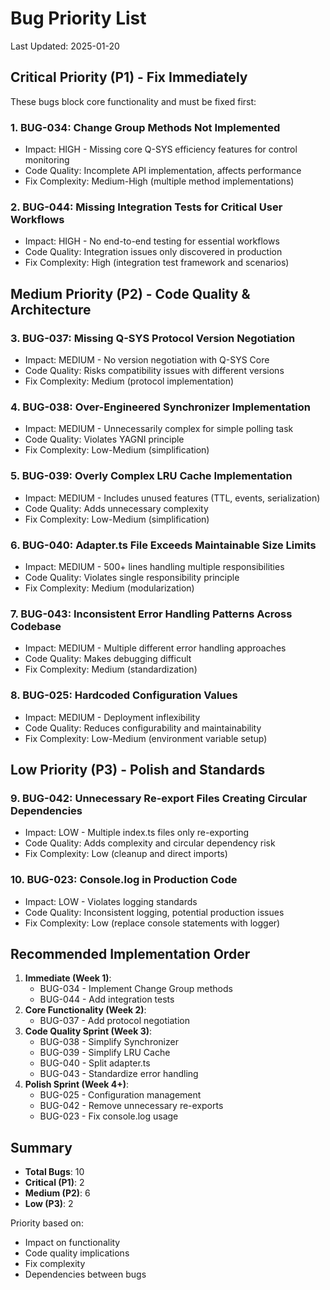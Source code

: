 # Bug Priority List

Last Updated: 2025-01-20

## Critical Priority (P1) - Fix Immediately

These bugs block core functionality and must be fixed first:

### 1. BUG-034: Change Group Methods Not Implemented

- Impact: HIGH - Missing core Q-SYS efficiency features for control monitoring
- Code Quality: Incomplete API implementation, affects performance
- Fix Complexity: Medium-High (multiple method implementations)

### 2. BUG-044: Missing Integration Tests for Critical User Workflows

- Impact: HIGH - No end-to-end testing for essential workflows
- Code Quality: Integration issues only discovered in production
- Fix Complexity: High (integration test framework and scenarios)

## Medium Priority (P2) - Code Quality & Architecture

### 3. BUG-037: Missing Q-SYS Protocol Version Negotiation

- Impact: MEDIUM - No version negotiation with Q-SYS Core
- Code Quality: Risks compatibility issues with different versions
- Fix Complexity: Medium (protocol implementation)

### 4. BUG-038: Over-Engineered Synchronizer Implementation

- Impact: MEDIUM - Unnecessarily complex for simple polling task
- Code Quality: Violates YAGNI principle
- Fix Complexity: Low-Medium (simplification)

### 5. BUG-039: Overly Complex LRU Cache Implementation

- Impact: MEDIUM - Includes unused features (TTL, events, serialization)
- Code Quality: Adds unnecessary complexity
- Fix Complexity: Low-Medium (simplification)

### 6. BUG-040: Adapter.ts File Exceeds Maintainable Size Limits

- Impact: MEDIUM - 500+ lines handling multiple responsibilities
- Code Quality: Violates single responsibility principle
- Fix Complexity: Medium (modularization)

### 7. BUG-043: Inconsistent Error Handling Patterns Across Codebase

- Impact: MEDIUM - Multiple different error handling approaches
- Code Quality: Makes debugging difficult
- Fix Complexity: Medium (standardization)

### 8. BUG-025: Hardcoded Configuration Values

- Impact: MEDIUM - Deployment inflexibility
- Code Quality: Reduces configurability and maintainability
- Fix Complexity: Low-Medium (environment variable setup)

## Low Priority (P3) - Polish and Standards

### 9. BUG-042: Unnecessary Re-export Files Creating Circular Dependencies

- Impact: LOW - Multiple index.ts files only re-exporting
- Code Quality: Adds complexity and circular dependency risk
- Fix Complexity: Low (cleanup and direct imports)

### 10. BUG-023: Console.log in Production Code

- Impact: LOW - Violates logging standards
- Code Quality: Inconsistent logging, potential production issues
- Fix Complexity: Low (replace console statements with logger)

## Recommended Implementation Order

1. **Immediate (Week 1)**:
   - BUG-034 - Implement Change Group methods
   - BUG-044 - Add integration tests
2. **Core Functionality (Week 2)**:
   - BUG-037 - Add protocol negotiation
3. **Code Quality Sprint (Week 3)**:
   - BUG-038 - Simplify Synchronizer
   - BUG-039 - Simplify LRU Cache
   - BUG-040 - Split adapter.ts
   - BUG-043 - Standardize error handling
4. **Polish Sprint (Week 4+)**:
   - BUG-025 - Configuration management
   - BUG-042 - Remove unnecessary re-exports
   - BUG-023 - Fix console.log usage

## Summary

- **Total Bugs**: 10
- **Critical (P1)**: 2
- **Medium (P2)**: 6
- **Low (P3)**: 2

Priority based on:

- Impact on functionality
- Code quality implications
- Fix complexity
- Dependencies between bugs
